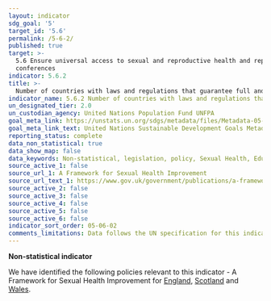 ```yaml
---
layout: indicator
sdg_goal: '5'
target_id: '5.6'
permalink: /5-6-2/
published: true
target: >-
  5.6 Ensure universal access to sexual and reproductive health and reproductive rights as agreed in accordance with the Programme of Action of the International Conference on Population and Development and the Beijing Platform for Action and the outcome documents of their review
  conferences
indicator: 5.6.2
title: >-
  Number of countries with laws and regulations that guarantee full and equal access to women and men aged 15 years and older to sexual and reproductive health care, information and education
indicator_name: 5.6.2 Number of countries with laws and regulations that guarantee full and equal access to women and men aged 15 years and older to sexual and reproductive health care, information and education
un_designated_tier: 2.0
un_custodian_agency: United Nations Population Fund UNFPA
goal_meta_link: https://unstats.un.org/sdgs/metadata/files/Metadata-05-06-02.pdf
goal_meta_link_text: United Nations Sustainable Development Goals Metadata (PDF 4.0 MB)
reporting_status: complete
data_non_statistical: true
data_show_map: false
data_keywords: Non-statistical, legislation, policy, Sexual Health, Education
source_active_1: false
source_url_1: A Framework for Sexual Health Improvement
source_url_text_1: https://www.gov.uk/government/publications/a-framework-for-sexual-health-improvement-in-england  /  http://www.gov.scot/Resource/Doc/35596/0012575.pdf  /  http://www.wales.nhs.uk/sites3/documents/485/Strategy%20(English)1.pdf
source_active_2: false
source_active_3: false
source_active_4: false
source_active_5: false
source_active_6: false
indicator_sort_order: 05-06-02
comments_limitations: Data follows the UN specification for this indicator. This indicator has been identified in collaboration with topic experts.
---
```

**Non-statistical indicator**

We have identified the following policies relevant to this indicator - A Framework for Sexual Health Improvement for [England](https://www.gov.uk/government/publications/a-framework-for-sexual-health-improvement-in-england),
[Scotland](http://www.gov.scot/Resource/Doc/35596/0012575.pdf) and [Wales](http://www.wales.nhs.uk/sites3/documents/485/Strategy%20(English)1.pdf).